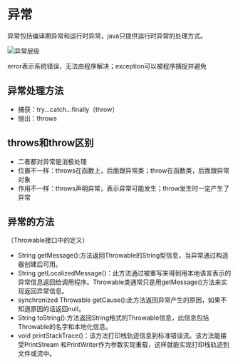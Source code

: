 # 异常

异常包括编译期异常和运行时异常，java只提供运行时异常的处理方式。

![异常层级](https://img-blog.csdnimg.cn/20190226172330569.png?x-oss-process=image/watermark,type_ZmFuZ3poZW5naGVpdGk,shadow_10,text_aHR0cHM6Ly9ibG9nLmNzZG4ubmV0L3dlaXhpbl8zODE5NjQwNw==,size_16,color_FFFFFF,t_70)

error表示系统错误，无法由程序解决；exception可以被程序捕捉并避免



## **异常处理方法**

- 捕获：try...catch...finally（throw）
- 抛出：throws



## **throws和throw区别**

- 二者都对异常是消极处理
- 位置不一样：throws在函数上，后面跟异常类；throw在函数类，后面跟异常对象
- 作用不一样：throws声明异常，表示异常可能发生；throw发生时一定产生了异常



## **异常的方法**

（Throwable接口中的定义）

- String getMessage():方法返回Throwable的String型信息，当异常通过构造器创建后可用。
- String getLocalizedMessage()：此方法通过被重写来得到用本地语言表示的异常信息返回给调用程序。Throwable类通常只是用getMessage()方法来实现返回异常信息。
- synchronized Throwable getCause():此方法返回异常产生的原因，如果不知道原因的话返回null。
- String toString():方法返回String格式的Throwable信息，此信息包括Throwable的名字和本地化信息。
- void printStackTrace()：该方法打印栈轨迹信息到标准错误流。该方法能接受PrintStream 和PrintWriter作为参数实现重载，这样就能实现打印栈轨迹到文件或流中。

































